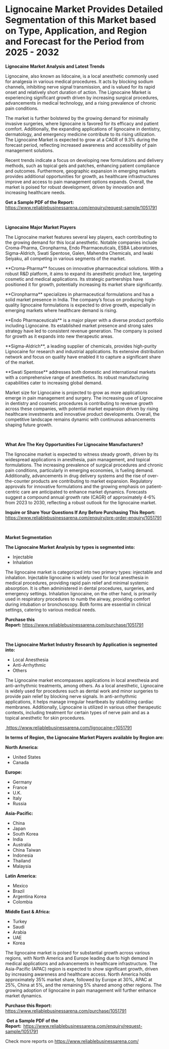 <p><h1>Lignocaine Market Provides Detailed Segmentation of this Market based on Type, Application, and Region and Forecast for the Period from 2025 - 2032</h1></p><p><strong>Lignocaine Market Analysis and Latest Trends</strong></p>
<p><p>Lignocaine, also known as lidocaine, is a local anesthetic commonly used for analgesia in various medical procedures. It acts by blocking sodium channels, inhibiting nerve signal transmission, and is valued for its rapid onset and relatively short duration of action. The Lignocaine Market is experiencing significant growth driven by increasing surgical procedures, advancements in medical technology, and a rising prevalence of chronic pain conditions.</p><p>The market is further bolstered by the growing demand for minimally invasive surgeries, where lignocaine is favored for its efficacy and patient comfort. Additionally, the expanding applications of lignocaine in dentistry, dermatology, and emergency medicine contribute to its rising utilization. The Lignocaine Market is expected to grow at a CAGR of 9.3% during the forecast period, reflecting increased awareness and accessibility of pain management solutions.</p><p>Recent trends indicate a focus on developing new formulations and delivery methods, such as topical gels and patches, enhancing patient compliance and outcomes. Furthermore, geographic expansion in emerging markets provides additional opportunities for growth, as healthcare infrastructures improve and access to pain management options expands. Overall, the market is poised for robust development, driven by innovation and increasing healthcare needs.</p></p>
<p><strong>Get a Sample PDF of the Report:&nbsp;</strong> <a href="https://www.reliablebusinessarena.com/enquiry/request-sample/1051791?utm_campaign=3010&utm_medium=2&utm_source=Github&utm_content=ia&utm_term=08032025&utm_id=lignocaine">https://www.reliablebusinessarena.com/enquiry/request-sample/1051791</a></p>
<p>&nbsp;</p>
<p><strong>Lignocaine Major Market Players</strong></p>
<p><p>The Lignocaine market features several key players, each contributing to the growing demand for this local anesthetic. Notable companies include Croma-Pharma, Cironpharma, Endo Pharmaceuticals, ESBA Laboratories, Sigma-Aldrich, Swati Spentose, Galen, Mahendra Chemicals, and Iwaki Seiyaku, all competing in various segments of the market.</p><p>**Croma-Pharma** focuses on innovative pharmaceutical solutions. With a robust R&D platform, it aims to expand its anesthetic product line, targeting cosmetic and medical applications. Its strategic partnerships have positioned it for growth, potentially increasing its market share significantly.</p><p>**Cironpharma** specializes in pharmaceutical formulations and has a solid market presence in India. The company’s focus on producing high-quality lignocaine formulations is expected to drive growth, especially in emerging markets where healthcare demand is rising.</p><p>**Endo Pharmaceuticals** is a major player with a diverse product portfolio including Lignocaine. Its established market presence and strong sales strategy have led to consistent revenue generation. The company is poised for growth as it expands into new therapeutic areas.</p><p>**Sigma-Aldrich**, a leading supplier of chemicals, provides high-purity Lignocaine for research and industrial applications. Its extensive distribution network and focus on quality have enabled it to capture a significant share of the market.</p><p>**Swati Spentose** addresses both domestic and international markets with a comprehensive range of anesthetics. Its robust manufacturing capabilities cater to increasing global demand.</p><p>Market size for Lignocaine is projected to grow as more applications emerge in pain management and surgery. The increasing use of Lignocaine in dentistry and cosmetic procedures is contributing to revenue growth across these companies, with potential market expansion driven by rising healthcare investments and innovative product developments. Overall, the competitive landscape remains dynamic with continuous advancements shaping future growth.</p></p>
<p>&nbsp;</p>
<p><strong>What Are The Key Opportunities For Lignocaine Manufacturers?</strong></p>
<p><p>The lignocaine market is expected to witness steady growth, driven by its widespread applications in anesthesia, pain management, and topical formulations. The increasing prevalence of surgical procedures and chronic pain conditions, particularly in emerging economies, is fueling demand. Additionally, advancements in drug delivery systems and the rise of over-the-counter products are contributing to market expansion. Regulatory approvals for innovative formulations and the growing emphasis on patient-centric care are anticipated to enhance market dynamics. Forecasts suggest a compound annual growth rate (CAGR) of approximately 4-6% from 2023 to 2030, reflecting a robust outlook for the lignocaine market.</p></p>
<p><strong>Inquire or Share Your Questions If Any Before Purchasing This Report:</strong> <a href="https://www.reliablebusinessarena.com/enquiry/pre-order-enquiry/1051791?utm_campaign=3010&utm_medium=2&utm_source=Github&utm_content=ia&utm_term=08032025&utm_id=lignocaine">https://www.reliablebusinessarena.com/enquiry/pre-order-enquiry/1051791</a></p>
<p>&nbsp;</p>
<p><strong>Market Segmentation</strong></p>
<p><strong>The Lignocaine Market Analysis by types is segmented into:</strong></p>
<p><ul><li>Injectable</li><li>Inhalation</li></ul></p>
<p><p>The lignocaine market is categorized into two primary types: injectable and inhalation. Injectable lignocaine is widely used for local anesthesia in medical procedures, providing rapid pain relief and minimal systemic absorption. It is often administered in dental procedures, surgeries, and emergency settings. Inhalation lignocaine, on the other hand, is primarily used in respiratory procedures to numb the airway, providing comfort during intubation or bronchoscopy. Both forms are essential in clinical settings, catering to various medical needs.</p></p>
<p><strong>Purchase this Report:&nbsp;</strong><a href="https://www.reliablebusinessarena.com/purchase/1051791?utm_campaign=3010&utm_medium=2&utm_source=Github&utm_content=ia&utm_term=08032025&utm_id=lignocaine">https://www.reliablebusinessarena.com/purchase/1051791</a></p>
<p>&nbsp;</p>
<p><strong>The Lignocaine Market Industry Research by Application is segmented into:</strong></p>
<p><ul><li>Local Anesthesia</li><li>Anti-Arrhythmic</li><li>Others</li></ul></p>
<p><p>The Lignocaine market encompasses applications in local anesthesia and anti-arrhythmic treatments, among others. As a local anesthetic, Lignocaine is widely used for procedures such as dental work and minor surgeries to provide pain relief by blocking nerve signals. In anti-arrhythmic applications, it helps manage irregular heartbeats by stabilizing cardiac membranes. Additionally, Lignocaine is utilized in various other therapeutic contexts, including treatment for certain types of nerve pain and as a topical anesthetic for skin procedures.</p></p>
<p><a href="https://www.reliablebusinessarena.com/lignocaine-r1051791?utm_campaign=3010&utm_medium=2&utm_source=Github&utm_content=ia&utm_term=08032025&utm_id=lignocaine">&nbsp;https://www.reliablebusinessarena.com/lignocaine-r1051791</a></p>
<p><strong>In terms of Region, the Lignocaine Market Players available by Region are:</strong></p>
<p>
    <p> <strong> North America: </strong>
        <ul>
            <li>United States</li>
            <li>Canada</li>
        </ul>
        </p> 
    <p> <strong> Europe: </strong>
        <ul>
            <li>Germany</li>
            <li>France</li>
            <li>U.K.</li>
            <li>Italy</li>
            <li>Russia</li>
        </ul>
        </p> 
    <p> <strong> Asia-Pacific: </strong>
        <ul>
            <li>China</li>
            <li>Japan</li>
            <li>South Korea</li>
            <li>India</li>
            <li>Australia</li>
            <li>China Taiwan</li>
            <li>Indonesia</li>
            <li>Thailand</li>
            <li>Malaysia</li>
        </ul>
        </p> 
    <p> <strong> Latin America: </strong>
        <ul>
            <li>Mexico</li>
            <li>Brazil</li>
            <li>Argentina Korea</li>
            <li>Colombia</li>
        </ul>
        </p> 
    <p> <strong> Middle East & Africa: </strong>
        <ul>
            <li>Turkey</li>
            <li>Saudi</li>
            <li>Arabia</li>
            <li>UAE</li>
            <li>Korea</li>
        </ul>
    </p>
    </p>
<p><p>The lignocaine market is poised for substantial growth across various regions, with North America and Europe leading due to high demand in medical applications and advancements in healthcare infrastructure. The Asia-Pacific (APAC) region is expected to show significant growth, driven by increasing awareness and healthcare access. North America holds approximately 35% market share, followed by Europe at 30%, APAC at 25%, China at 5%, and the remaining 5% shared among other regions. The growing adoption of lignocaine in pain management will further enhance market dynamics.</p></p>
<p><strong>Purchase this Report: </strong><a href="https://www.reliablebusinessarena.com/purchase/1051791?utm_campaign=3010&utm_medium=2&utm_source=Github&utm_content=ia&utm_term=08032025&utm_id=lignocaine">https://www.reliablebusinessarena.com/purchase/1051791</a></p>
<p>&nbsp;<strong>Get a Sample PDF of the Report:&nbsp;&nbsp;</strong><a href="https://www.reliablebusinessarena.com/enquiry/request-sample/1051791?utm_campaign=3010&utm_medium=2&utm_source=Github&utm_content=ia&utm_term=08032025&utm_id=lignocaine">https://www.reliablebusinessarena.com/enquiry/request-sample/1051791</a></p>
<p><strong></strong></p>
<p>Check more reports on <a href="https://www.reliablebusinessarena.com/?utm_campaign=3010&utm_medium=2&utm_source=Github&utm_content=ia&utm_term=08032025&utm_id=lignocaine">https://www.reliablebusinessarena.com/</a></p>